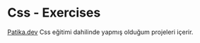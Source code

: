# Css - Exercises
[Patika.dev](https://www.patika.dev/tr) Css eğitimi dahilinde yapmış olduğum projeleri içerir. 
